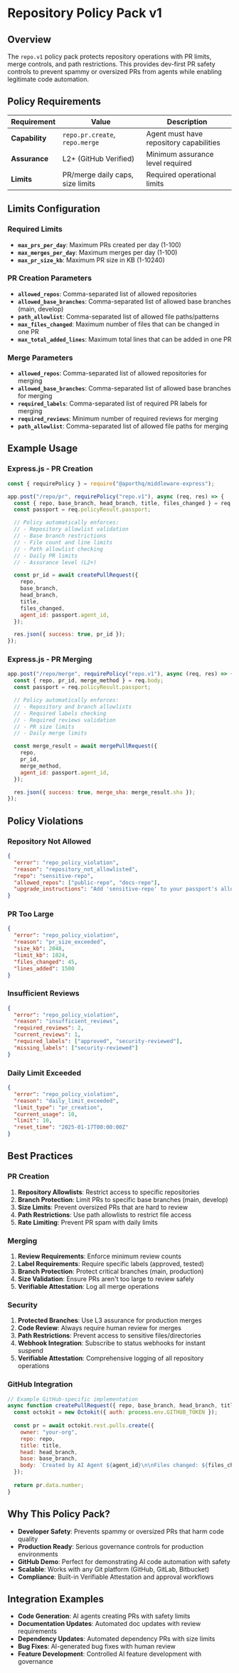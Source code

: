 # Repository Policy Pack v1

## Overview

The `repo.v1` policy pack protects repository operations with PR limits, merge controls, and path restrictions. This provides dev-first PR safety controls to prevent spammy or oversized PRs from agents while enabling legitimate code automation.

## Policy Requirements

| **Requirement** | **Value** | **Description** |
|-----------------|-----------|-----------------|
| **Capability** | `repo.pr.create`, `repo.merge` | Agent must have repository capabilities |
| **Assurance** | L2+ (GitHub Verified) | Minimum assurance level required |
| **Limits** | PR/merge daily caps, size limits | Required operational limits |

## Limits Configuration

### Required Limits

- **`max_prs_per_day`**: Maximum PRs created per day (1-100)
- **`max_merges_per_day`**: Maximum merges per day (1-100)  
- **`max_pr_size_kb`**: Maximum PR size in KB (1-10240)

### PR Creation Parameters

- **`allowed_repos`**: Comma-separated list of allowed repositories
- **`allowed_base_branches`**: Comma-separated list of allowed base branches (main, develop)
- **`path_allowlist`**: Comma-separated list of allowed file paths/patterns
- **`max_files_changed`**: Maximum number of files that can be changed in one PR
- **`max_total_added_lines`**: Maximum total lines that can be added in one PR

### Merge Parameters

- **`allowed_repos`**: Comma-separated list of allowed repositories for merging
- **`allowed_base_branches`**: Comma-separated list of allowed base branches for merging
- **`required_labels`**: Comma-separated list of required PR labels for merging
- **`required_reviews`**: Minimum number of required reviews for merging
- **`path_allowlist`**: Comma-separated list of allowed file paths for merging

## Example Usage

### Express.js - PR Creation

```javascript
const { requirePolicy } = require("@aporthq/middleware-express");

app.post("/repo/pr", requirePolicy("repo.v1"), async (req, res) => {
  const { repo, base_branch, head_branch, title, files_changed } = req.body;
  const passport = req.policyResult.passport;

  // Policy automatically enforces:
  // - Repository allowlist validation
  // - Base branch restrictions
  // - File count and line limits
  // - Path allowlist checking
  // - Daily PR limits
  // - Assurance level (L2+)

  const pr_id = await createPullRequest({
    repo,
    base_branch,
    head_branch,
    title,
    files_changed,
    agent_id: passport.agent_id,
  });

  res.json({ success: true, pr_id });
});
```

### Express.js - PR Merging

```javascript
app.post("/repo/merge", requirePolicy("repo.v1"), async (req, res) => {
  const { repo, pr_id, merge_method } = req.body;
  const passport = req.policyResult.passport;

  // Policy automatically enforces:
  // - Repository and branch allowlists
  // - Required labels checking
  // - Required reviews validation
  // - PR size limits
  // - Daily merge limits

  const merge_result = await mergePullRequest({
    repo,
    pr_id,
    merge_method,
    agent_id: passport.agent_id,
  });

  res.json({ success: true, merge_sha: merge_result.sha });
});
```

## Policy Violations

### Repository Not Allowed

```json
{
  "error": "repo_policy_violation",
  "reason": "repository_not_allowlisted",
  "repo": "sensitive-repo",
  "allowed_repos": ["public-repo", "docs-repo"],
  "upgrade_instructions": "Add 'sensitive-repo' to your passport's allowed_repos parameter"
}
```

### PR Too Large

```json
{
  "error": "repo_policy_violation",
  "reason": "pr_size_exceeded",
  "size_kb": 2048,
  "limit_kb": 1024,
  "files_changed": 45,
  "lines_added": 1500
}
```

### Insufficient Reviews

```json
{
  "error": "repo_policy_violation",
  "reason": "insufficient_reviews",
  "required_reviews": 2,
  "current_reviews": 1,
  "required_labels": ["approved", "security-reviewed"],
  "missing_labels": ["security-reviewed"]
}
```

### Daily Limit Exceeded

```json
{
  "error": "repo_policy_violation",
  "reason": "daily_limit_exceeded",
  "limit_type": "pr_creation",
  "current_usage": 10,
  "limit": 10,
  "reset_time": "2025-01-17T00:00:00Z"
}
```

## Best Practices

### PR Creation

1. **Repository Allowlists**: Restrict access to specific repositories
2. **Branch Protection**: Limit PRs to specific base branches (main, develop)
3. **Size Limits**: Prevent oversized PRs that are hard to review
4. **Path Restrictions**: Use path allowlists to restrict file access
5. **Rate Limiting**: Prevent PR spam with daily limits

### Merging

1. **Review Requirements**: Enforce minimum review counts
2. **Label Requirements**: Require specific labels (approved, tested)
3. **Branch Protection**: Protect critical branches (main, production)
4. **Size Validation**: Ensure PRs aren't too large to review safely
5. **Verifiable Attestation**: Log all merge operations

### Security

1. **Protected Branches**: Use L3 assurance for production merges
2. **Code Review**: Always require human review for merges
3. **Path Restrictions**: Prevent access to sensitive files/directories
4. **Webhook Integration**: Subscribe to status webhooks for instant suspend
5. **Verifiable Attestation**: Comprehensive logging of all repository operations

### GitHub Integration

```javascript
// Example GitHub-specific implementation
async function createPullRequest({ repo, base_branch, head_branch, title, files_changed, agent_id }) {
  const octokit = new Octokit({ auth: process.env.GITHUB_TOKEN });
  
  const pr = await octokit.rest.pulls.create({
    owner: "your-org",
    repo: repo,
    title: title,
    head: head_branch,
    base: base_branch,
    body: `Created by AI Agent ${agent_id}\n\nFiles changed: ${files_changed.length}`,
  });
  
  return pr.data.number;
}
```

## Why This Policy Pack?

- **Developer Safety**: Prevents spammy or oversized PRs that harm code quality
- **Production Ready**: Serious governance controls for production environments
- **GitHub Demo**: Perfect for demonstrating AI code automation with safety
- **Scalable**: Works with any Git platform (GitHub, GitLab, Bitbucket)
- **Compliance**: Built-in Verifiable Attestation and approval workflows

## Integration Examples

- **Code Generation**: AI agents creating PRs with safety limits
- **Documentation Updates**: Automated doc updates with review requirements
- **Dependency Updates**: Automated dependency PRs with size limits
- **Bug Fixes**: AI-generated bug fixes with human review
- **Feature Development**: Controlled AI feature development with governance

